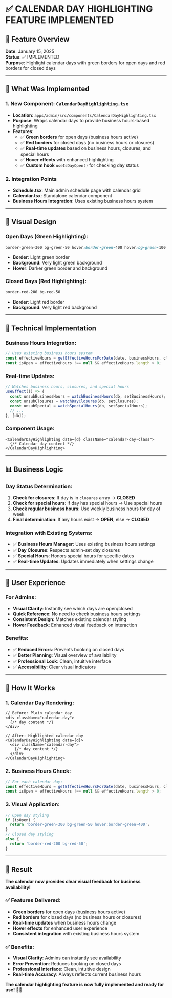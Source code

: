 # ✅ CALENDAR DAY HIGHLIGHTING FEATURE IMPLEMENTED

## 🎯 **Feature Overview**

**Date**: January 15, 2025  
**Status**: ✅ IMPLEMENTED  
**Purpose**: Highlight calendar days with green borders for open days and red borders for closed days

---

## 🚀 **What Was Implemented**

### **1. New Component: `CalendarDayHighlighting.tsx`**
- **Location**: `apps/admin/src/components/CalendarDayHighlighting.tsx`
- **Purpose**: Wraps calendar days to provide business hours-based highlighting
- **Features**:
  - ✅ **Green borders** for open days (business hours active)
  - ✅ **Red borders** for closed days (no business hours or closures)
  - ✅ **Real-time updates** based on business hours, closures, and special hours
  - ✅ **Hover effects** with enhanced highlighting
  - ✅ **Custom hook** `useIsDayOpen()` for checking day status

### **2. Integration Points**
- **Schedule.tsx**: Main admin schedule page with calendar grid
- **Calendar.tsx**: Standalone calendar component
- **Business Hours Integration**: Uses existing business hours system

---

## 🎨 **Visual Design**

### **Open Days (Green Highlighting):**
```css
border-green-300 bg-green-50 hover:border-green-400 hover:bg-green-100
```
- **Border**: Light green border
- **Background**: Very light green background
- **Hover**: Darker green border and background

### **Closed Days (Red Highlighting):**
```css
border-red-200 bg-red-50
```
- **Border**: Light red border
- **Background**: Very light red background

---

## 🔧 **Technical Implementation**

### **Business Hours Integration:**
```typescript
// Uses existing business hours system
const effectiveHours = getEffectiveHoursForDate(date, businessHours, closures, specialHours);
const isOpen = effectiveHours !== null && effectiveHours.length > 0;
```

### **Real-time Updates:**
```typescript
// Watches business hours, closures, and special hours
useEffect(() => {
  const unsubBusinessHours = watchBusinessHours(db, setBusinessHours);
  const unsubClosures = watchDayClosures(db, setClosures);
  const unsubSpecial = watchSpecialHours(db, setSpecialHours);
  // ...
}, [db]);
```

### **Component Usage:**
```tsx
<CalendarDayHighlighting date={d} className="calendar-day-class">
  {/* Calendar day content */}
</CalendarDayHighlighting>
```

---

## 📊 **Business Logic**

### **Day Status Determination:**
1. **Check for closures**: If day is in `closures` array → **CLOSED**
2. **Check for special hours**: If day has special hours → Use special hours
3. **Check regular business hours**: Use weekly business hours for day of week
4. **Final determination**: If any hours exist → **OPEN**, else → **CLOSED**

### **Integration with Existing Systems:**
- ✅ **Business Hours Manager**: Uses existing business hours settings
- ✅ **Day Closures**: Respects admin-set day closures
- ✅ **Special Hours**: Honors special hours for specific dates
- ✅ **Real-time Updates**: Updates immediately when settings change

---

## 🎯 **User Experience**

### **For Admins:**
- **Visual Clarity**: Instantly see which days are open/closed
- **Quick Reference**: No need to check business hours settings
- **Consistent Design**: Matches existing calendar styling
- **Hover Feedback**: Enhanced visual feedback on interaction

### **Benefits:**
- ✅ **Reduced Errors**: Prevents booking on closed days
- ✅ **Better Planning**: Visual overview of availability
- ✅ **Professional Look**: Clean, intuitive interface
- ✅ **Accessibility**: Clear visual indicators

---

## 🔄 **How It Works**

### **1. Calendar Day Rendering:**
```tsx
// Before: Plain calendar day
<div className="calendar-day">
  {/* day content */}
</div>

// After: Highlighted calendar day
<CalendarDayHighlighting date={d}>
  <div className="calendar-day">
    {/* day content */}
  </div>
</CalendarDayHighlighting>
```

### **2. Business Hours Check:**
```typescript
// For each calendar day:
const effectiveHours = getEffectiveHoursForDate(date, businessHours, closures, specialHours);
const isOpen = effectiveHours !== null && effectiveHours.length > 0;
```

### **3. Visual Application:**
```typescript
// Open day styling
if (isOpen) {
  return 'border-green-300 bg-green-50 hover:border-green-400';
}
// Closed day styling  
else {
  return 'border-red-200 bg-red-50';
}
```

---

## 🎉 **Result**

**The calendar now provides clear visual feedback for business availability!**

### **✅ Features Delivered:**
- **Green borders** for open days (business hours active)
- **Red borders** for closed days (no business hours or closures)
- **Real-time updates** when business hours change
- **Hover effects** for enhanced user experience
- **Consistent integration** with existing business hours system

### **✅ Benefits:**
- **Visual Clarity**: Admins can instantly see availability
- **Error Prevention**: Reduces booking on closed days
- **Professional Interface**: Clean, intuitive design
- **Real-time Accuracy**: Always reflects current business hours

**The calendar highlighting feature is now fully implemented and ready for use!** 🎯✅

